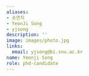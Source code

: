 ```yaml
---
aliases:
- 송연지
- YeonJi Song
- yjsong
description: ''
image: images/photo.jpg
links:
  email: yjsong@bi.snu.ac.kr
name: Yeonji Song
role: phd-candidate
---
```

